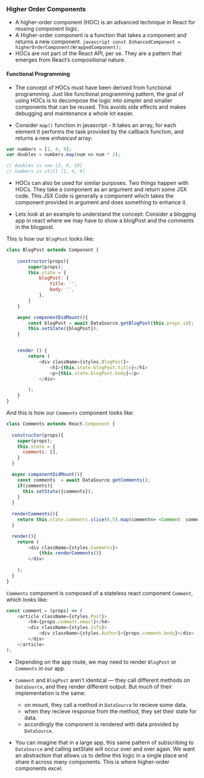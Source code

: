 ### Higher Order Components 

* A higher-order component (HOC) is an advanced technique in React for reusing component logic. 
* A Higher-order component is a function that takes a component and returns a new component.
```javascript const EnhancedComponent = higherOrderComponent(WrappedComponent);```
* HOCs are not part of the React API, per se. They are a pattern that emerges from React’s compositional nature.

#### Functional Programming

* The concept of HOCs must have been derived from functional programming.  Just like functional programming pattern, the goal of using HOCs is to decompose the logic into simpler and smaller components that can be reused. This  avoids side effects and makes debugging and maintenance a whole lot easier.

* Consider ```map()``` function in javascript - It takes an array, for each element it performs the task provided by the callback function, and returns a new *enhanced* array:

```javascript
var numbers = [1, 4, 9];
var doubles = numbers.map(num => num * 2);

// doubles is now [2, 8, 18]
// numbers is still [1, 4, 9]
```

* HOCs can also be used for similar purposes. Two things happen with HOCs. They take a component as an argument and return some JSX code. This JSX Code is generally a component which takes the component provided in argument and does something to enhance it.

* Lets look at an example to understand the concept: Consider a blogging app in react where we may have to show a blogPost and the comments in the blogpost. 

This is how our ```BlogPost``` looks like:
```javascript
class BlogPost extends Component {
    
    constructor(props){
        super(props);
        this.state = {
            blogPost: {
                title: '',
                body: '',
            },
        }
    }

    async componentDidMount(){
        const blogPost = await DataSource.getBlogPost(this.props.id);
        this.setState({blogPost});
    }


    render () {
        return (
            <div className={styles.BlogPost}>
                <h1>{this.state.blogPost.title}</h1>
                <p>{this.state.blogPost.body}</p>
            </div>

        );
    }
}
```

And this is how our ```Comments``` component looks like:
```javascript
class Comments extends React.Component {
  
  constructor(props){
    super(props);
    this.state = {
      comments: [],
    }
  }

  async componentDidMount(){
    const comments  = await DataSource.getComments();
    if(comments){
      this.setState({comments});
    }
  }
  
  renderComments(){
    return this.state.comments.slice(0,5).map(comment=> <Comment  comment = {comment}key = {comment.id}/>);
  }

  render(){
    return (
        <div className={styles.Comments}>
            {this.renderComments()}
        </div>
        
    );
  }
}
```

```Comments``` component is composed of a stateless react component ```Comment```, which looks like: 

```javascript
const comment = (props) => (
    <article className={styles.Post}>
        <h4>{props.comment.email}</h4>
        <div className={styles.Info}>
            <div className={styles.Author}>{props.comment.body}</div>
        </div>
    </article>
);
```

* Depending on the app route, we may need to render ```BlogPost``` or ```Comments``` in our app.

* ```Comment``` and ```BlogPost``` aren’t identical — they call different methods on ```DataSource```, and they render different output. But much of their implementation is the same:
  * on mount, they call a method in ```DataSource``` to recieve some data.
  * when they recieve response from the method, they set their state for data.
  * accordingly the component is rendered with data provided by ```DataSource```.

* You can imagine that in a large app, this same pattern of subscribing to ```DataSource``` and calling setState will occur over and over again. We want an abstraction that allows us to define this logic in a single place and share it across many components. This is where higher-order components excel.






